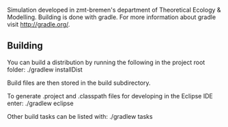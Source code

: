 Simulation developed in zmt-bremen's department of Theoretical Ecology & Modelling. Building is done with gradle. For more information about gradle visit http://gradle.org/.

## Building
You can build a distribution by running the following in the project root folder:
    ./gradlew installDist
    
Build files are then stored in the build subdirectory.
    
To generate .project and .classpath files for developing in the Eclipse IDE enter:
    ./gradlew eclipse
    
Other build tasks can be listed with:
    ./gradlew tasks
